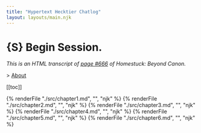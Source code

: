 ```yaml
---
title: "Hypertext Hecktier Chatlog"
layout: layouts/main.njk
---
```


# {S} Begin Session.

*This is an HTML transcript of [page #666](https://beyondcanon.com/story/666) of Homestuck: Beyond Canon.*

\> [About](about/)

[[toc]]

{% renderFile "./src/chapter1.md", "", "njk" %}
{% renderFile "./src/chapter2.md", "", "njk" %}
{% renderFile "./src/chapter3.md", "", "njk" %}
{% renderFile "./src/chapter4.md", "", "njk" %}
{% renderFile "./src/chapter5.md", "", "njk" %}
{% renderFile "./src/chapter6.md", "", "njk" %}